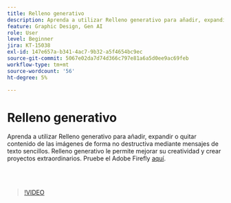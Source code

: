 ```yaml
---
title: Relleno generativo
description: Aprenda a utilizar Relleno generativo para añadir, expandir o quitar contenido de las imágenes
feature: Graphic Design, Gen AI
role: User
level: Beginner
jira: KT-15038
exl-id: 147e657a-b341-4ac7-9b32-a5f4654bc9ec
source-git-commit: 5067e02da7d74d366c797e81a6a5d0ee9ac69feb
workflow-type: tm+mt
source-wordcount: '56'
ht-degree: 5%

---
```


# Relleno generativo

Aprenda a utilizar Relleno generativo para añadir, expandir o quitar contenido de las imágenes de forma no destructiva mediante mensajes de texto sencillos. Relleno generativo le permite mejorar su creatividad y crear proyectos extraordinarios. Pruebe el Adobe Firefly [aquí](https://firefly.adobe.com/).

<br> 

>[!VIDEO](https://video.tv.adobe.com/v/3427609?quality=12&learn=on&hidetitle=true)
